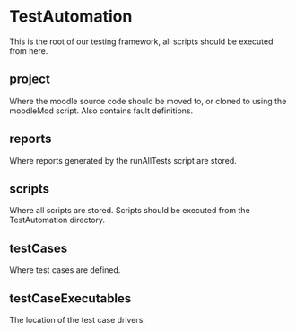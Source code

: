 # TestAutomation

This is the root of our testing framework, all scripts should be executed from here.

## project

Where the moodle source code should be moved to, or cloned to using the moodleMod script. Also contains fault definitions.

## reports

Where reports generated by the runAllTests script are stored.

## scripts

Where all scripts are stored. Scripts should be executed from the TestAutomation directory.

## testCases

Where test cases are defined.

## testCaseExecutables

The location of the test case drivers.

